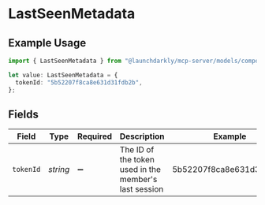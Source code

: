 # LastSeenMetadata

## Example Usage

```typescript
import { LastSeenMetadata } from "@launchdarkly/mcp-server/models/components";

let value: LastSeenMetadata = {
  tokenId: "5b52207f8ca8e631d31fdb2b",
};
```

## Fields

| Field                                                 | Type                                                  | Required                                              | Description                                           | Example                                               |
| ----------------------------------------------------- | ----------------------------------------------------- | ----------------------------------------------------- | ----------------------------------------------------- | ----------------------------------------------------- |
| `tokenId`                                             | *string*                                              | :heavy_minus_sign:                                    | The ID of the token used in the member's last session | 5b52207f8ca8e631d31fdb2b                              |